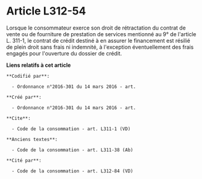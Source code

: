 # Article L312-54

Lorsque le consommateur exerce son droit de rétractation du contrat de vente ou de fourniture de prestation de services
mentionné au 9° de l'article L. 311-1, le contrat de crédit destiné à en assurer le financement est résilié de plein droit
sans frais ni indemnité, à l'exception éventuellement des frais engagés pour l'ouverture du dossier de crédit.

**Liens relatifs à cet article**

	**Codifié par**:

	  - Ordonnance n°2016-301 du 14 mars 2016 - art.

	**Créé par**:

	  - Ordonnance n°2016-301 du 14 mars 2016 - art.

	**Cite**:

	  - Code de la consommation - art. L311-1 (VD)

	**Anciens textes**:

	  - Code de la consommation - art. L311-38 (Ab)

	**Cité par**:

	  - Code de la consommation - art. L312-84 (VD)
